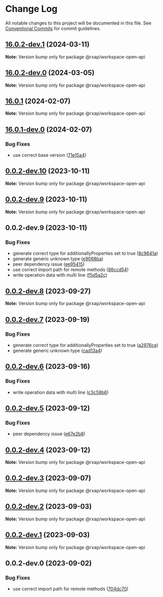 # Change Log

All notable changes to this project will be documented in this file.
See [Conventional Commits](https://conventionalcommits.org) for commit guidelines.

## [16.0.2-dev.1](https://gitlab.com/rxap/packages/compare/@rxap/workspace-open-api@16.0.2-dev.0...@rxap/workspace-open-api@16.0.2-dev.1) (2024-03-11)

**Note:** Version bump only for package @rxap/workspace-open-api

## [16.0.2-dev.0](https://gitlab.com/rxap/packages/compare/@rxap/workspace-open-api@16.0.1...@rxap/workspace-open-api@16.0.2-dev.0) (2024-03-05)

**Note:** Version bump only for package @rxap/workspace-open-api

## [16.0.1](https://gitlab.com/rxap/packages/compare/@rxap/workspace-open-api@16.0.1-dev.0...@rxap/workspace-open-api@16.0.1) (2024-02-07)

**Note:** Version bump only for package @rxap/workspace-open-api

## [16.0.1-dev.0](https://gitlab.com/rxap/packages/compare/@rxap/workspace-open-api@0.0.2-dev.10...@rxap/workspace-open-api@16.0.1-dev.0) (2024-02-07)

### Bug Fixes

- use correct base version ([71e15a4](https://gitlab.com/rxap/packages/commit/71e15a49f9ee249076ae8ae0987a15143fe18836))

## [0.0.2-dev.10](https://gitlab.com/rxap/packages/compare/@rxap/workspace-open-api@0.0.2-dev.9...@rxap/workspace-open-api@0.0.2-dev.10) (2023-10-11)

**Note:** Version bump only for package @rxap/workspace-open-api

## [0.0.2-dev.9](https://gitlab.com/rxap/packages/compare/@rxap/workspace-open-api@0.0.2-dev.9...@rxap/workspace-open-api@0.0.2-dev.9) (2023-10-11)

**Note:** Version bump only for package @rxap/workspace-open-api

## 0.0.2-dev.9 (2023-10-11)

### Bug Fixes

- generate correct type for additionallyProperties set to true ([8c9641a](https://gitlab.com/rxap/packages/commit/8c9641a7a5343cd93ba95579f161563fc7328bab))
- generate generic unknown type ([e9068ba](https://gitlab.com/rxap/packages/commit/e9068bab79d42e7f8b279dde6e539d563d21d0ab))
- peer dependency issue ([ee95415](https://gitlab.com/rxap/packages/commit/ee95415370d9ef2396916d6c25061a0df791034a))
- use correct import path for remote methods ([86ccd54](https://gitlab.com/rxap/packages/commit/86ccd54838fcd8432ecd9d0d93c3ab9dab74d2ca))
- write operation data with multi line ([f5d5a2c](https://gitlab.com/rxap/packages/commit/f5d5a2c6085181b4885f36156f7c6cd5b8170ea1))

## [0.0.2-dev.8](https://gitlab.com/rxap/packages/compare/@rxap/workspace-open-api@0.0.2-dev.7...@rxap/workspace-open-api@0.0.2-dev.8) (2023-09-27)

**Note:** Version bump only for package @rxap/workspace-open-api

## [0.0.2-dev.7](https://gitlab.com/rxap/packages/compare/@rxap/workspace-open-api@0.0.2-dev.6...@rxap/workspace-open-api@0.0.2-dev.7) (2023-09-19)

### Bug Fixes

- generate correct type for additionallyProperties set to true ([a2976ce](https://gitlab.com/rxap/packages/commit/a2976ce37c224db87d5fdbbd39d0afcd9652c36d))
- generate generic unknown type ([cad13a4](https://gitlab.com/rxap/packages/commit/cad13a4c32ae120adea3c31329f5d10d97f6b1cb))

## [0.0.2-dev.6](https://gitlab.com/rxap/packages/compare/@rxap/workspace-open-api@0.0.2-dev.5...@rxap/workspace-open-api@0.0.2-dev.6) (2023-09-16)

### Bug Fixes

- write operation data with multi line ([c3c59b6](https://gitlab.com/rxap/packages/commit/c3c59b61ea4880db2442bae0d0d11b7eb94e5d22))

## [0.0.2-dev.5](https://gitlab.com/rxap/packages/compare/@rxap/workspace-open-api@0.0.2-dev.4...@rxap/workspace-open-api@0.0.2-dev.5) (2023-09-12)

### Bug Fixes

- peer dependency issue ([e67e2b8](https://gitlab.com/rxap/packages/commit/e67e2b8eb884b598536d16c2c544a9ad9be5b53e))

## [0.0.2-dev.4](https://gitlab.com/rxap/packages/compare/@rxap/workspace-open-api@0.0.2-dev.3...@rxap/workspace-open-api@0.0.2-dev.4) (2023-09-12)

**Note:** Version bump only for package @rxap/workspace-open-api

## [0.0.2-dev.3](https://gitlab.com/rxap/packages/compare/@rxap/workspace-open-api@0.0.2-dev.2...@rxap/workspace-open-api@0.0.2-dev.3) (2023-09-07)

**Note:** Version bump only for package @rxap/workspace-open-api

## [0.0.2-dev.2](https://gitlab.com/rxap/packages/compare/@rxap/workspace-open-api@0.0.2-dev.1...@rxap/workspace-open-api@0.0.2-dev.2) (2023-09-03)

**Note:** Version bump only for package @rxap/workspace-open-api

## [0.0.2-dev.1](https://gitlab.com/rxap/packages/compare/@rxap/workspace-open-api@0.0.2-dev.0...@rxap/workspace-open-api@0.0.2-dev.1) (2023-09-03)

**Note:** Version bump only for package @rxap/workspace-open-api

## 0.0.2-dev.0 (2023-09-02)

### Bug Fixes

- use correct import path for remote methods ([704dc70](https://gitlab.com/rxap/packages/commit/704dc7054c6083e6c450a2988010d8c7651b701e))
